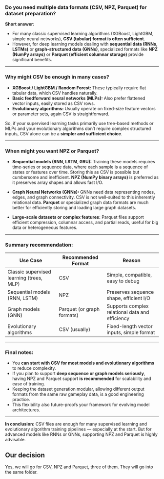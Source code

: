 ### Do you need multiple data formats (CSV, NPZ, Parquet) for dataset preparation?

**Short answer:**

* For many classic supervised learning algorithms (XGBoost, LightGBM, simple neural networks), **CSV (tabular) format is often sufficient**.
* However, for deep learning models dealing with **sequential data (RNNs, LSTMs)** or **graph-structured data (GNNs)**, specialized formats like **NPZ (NumPy arrays)** or **Parquet (efficient columnar storage)** provide significant benefits.

---

### Why might CSV be enough in many cases?

* **XGBoost / LightGBM / Random Forest:** These typically require flat tabular data, which CSV handles naturally.
* **Basic feedforward neural networks (MLPs):** Also prefer flattened vector inputs, easily stored as CSV rows.
* **Evolutionary algorithms:** Usually operate on fixed-size feature vectors or parameter sets, again CSV is straightforward.

So, if your supervised learning tasks primarily use tree-based methods or MLPs and your evolutionary algorithms don’t require complex structured inputs, CSV alone can be a **simpler and sufficient choice**.

---

### When might you want NPZ or Parquet?

* **Sequential models (RNN, LSTM, GRU):**
  Training these models requires time-series or sequence data, where each sample is a sequence of states or features over time. Storing this as CSV is possible but cumbersome and inefficient.
  **NPZ (NumPy binary arrays)** is preferred as it preserves array shapes and allows fast I/O.

* **Graph Neural Networks (GNNs):**
  GNNs need data representing nodes, edges, and graph connectivity. CSV is not well-suited to this inherently relational data.
  **Parquet** or specialized graph data formats are much better for efficiently storing and loading large graph datasets.

* **Large-scale datasets or complex features:**
  Parquet files support efficient compression, columnar access, and partial reads, useful for big data or heterogeneous features.

---

### Summary recommendation:

| Use Case                                 | Recommended Format         | Reason                                          |
| ---------------------------------------- | -------------------------- | ----------------------------------------------- |
| Classic supervised learning (trees, MLP) | CSV                        | Simple, compatible, easy to debug               |
| Sequential models (RNN, LSTM)            | NPZ                        | Preserves sequence shape, efficient I/O         |
| Graph models (GNN)                       | Parquet (or graph formats) | Supports complex relational data and efficiency |
| Evolutionary algorithms                  | CSV (usually)              | Fixed-length vector inputs, simple format       |

---

### Final notes:

* You **can start with CSV for most models and evolutionary algorithms** to reduce complexity.
* If you plan to support **deep sequence or graph models seriously**, having NPZ and Parquet support **is recommended** for scalability and ease of training.
* Keeping the dataset generation modular, allowing different output formats from the same raw gameplay data, is a good engineering practice.
* This flexibility also future-proofs your framework for evolving model architectures.

---

**In conclusion:**
CSV files are enough for many supervised learning and evolutionary algorithm training pipelines — especially at the start. But for advanced models like RNNs or GNNs, supporting NPZ and Parquet is highly advisable.

## Our decision
Yes, we will go for CSV, NPZ and Parquet, three of them. They will go into the same folder.
